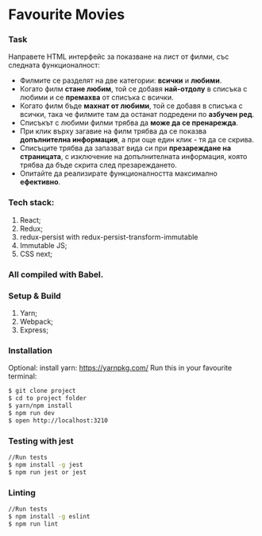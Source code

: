 # Favourite Movies

### Task

Направете HTML интерфейс за показване на лист от филми, със следната функционалност:

  - Филмите се разделят на две категории: **всички** и **любими**.
  - Когато филм **стане любим**, той се добавя **най-отдолу** в списъка с любими и се **премахва** от списъка с всички.
  - Когато филм бъде **махнат от любими**, той се добавя в списъка с всички, така че филмите там да останат подредени по **азбучен ред**.
  - Списъкът с любими филми трябва да **може да се пренарежда**.
  - При клик върху загавие на филм трябва да се показва **допълнителна информация**, а при още един клик - тя да се скрива.
  - Списъците трябва да запазват вида си при **презареждане на страницата**, с изключение на допълнителната информация, която трябва да бъде скрита след презареждането.
  - Опитайте да реализирате функционалността максимално **ефективно**.


### Tech stack:
1. React;
2. Redux;
3. redux-persist with redux-persist-transform-immutable
4. Immutable JS;
5. CSS next;
### All compiled with Babel.

### Setup & Build
1. Yarn;
2. Webpack;
3. Express;

### Installation
Optional: install yarn: https://yarnpkg.com/
Run this in your favourite terminal:

```sh
$ git clone project
$ cd to project folder
$ yarn/npm install
$ npm run dev
$ open http://localhost:3210
```

### Testing with jest
```sh
//Run tests
$ npm install -g jest
$ npm run jest or jest
```

### Linting
```sh
//Run tests
$ npm install -g eslint
$ npm run lint
```